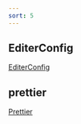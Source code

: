 ```yaml
---
sort: 5
---
```

## EditerConfig
[EditerConfig](https://editorconfig.org/)

## prettier
[Prettier](https://prettier.io/)
